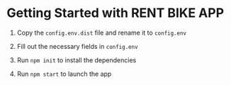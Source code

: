 # Getting Started with RENT BIKE APP

1. Copy the `config.env.dist` file and rename it to `config.env`

2. Fill out the necessary fields in `config.env`

3. Run `npm init` to install the dependencies 

4. Run `npm start` to launch the app